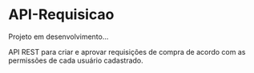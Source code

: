 # API-Requisicao

Projeto em desenvolvimento...

API REST para criar e aprovar requisições de compra de acordo com as permissões de cada usuário cadastrado.
